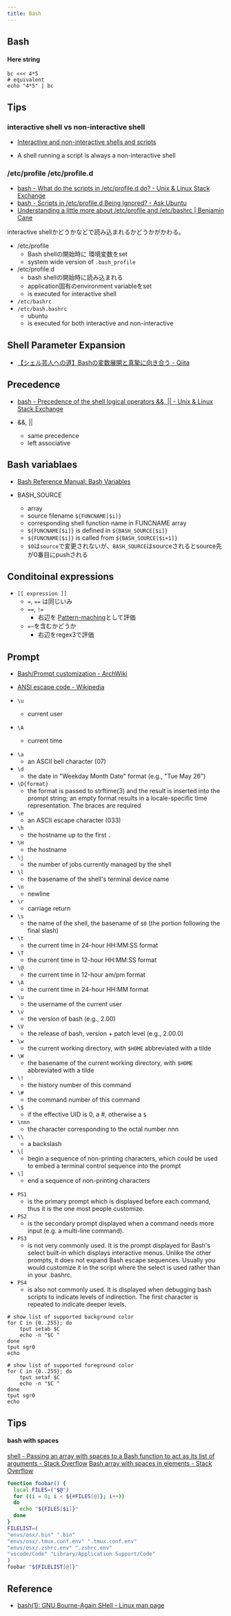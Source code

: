 ```yaml
---
title: Bash
---
```


## Bash

#### Here string

```
bc <<< 4*5
# equivalent
echo "4*5" | bc
```

## Tips

### interactive shell vs non-interactive shell
* [Interactive and non-interactive shells and scripts](https://www.tldp.org/LDP/abs/html/intandnonint.html)

* A shell running a script is always a non-interactive shell

### /etc/profile /etc/profile.d
* [bash - What do the scripts in /etc/profile.d do? - Unix & Linux Stack Exchange](https://unix.stackexchange.com/questions/64258/what-do-the-scripts-in-etc-profile-d-do)
* [bash - Scripts in /etc/profile.d Being Ignored? - Ask Ubuntu](https://askubuntu.com/questions/438150/scripts-in-etc-profile-d-being-ignored)
* [Understanding a little more about /etc/profile and /etc/bashrc | Benjamin Cane](http://bencane.com/2013/09/16/understanding-a-little-more-about-etcprofile-and-etcbashrc/)

interactive shellかどうかなどで読み込まれるかどうかがかわる。


* /etc/profile
    * Bash shellの開始時に 環境変数をset
    * system wide version of `.bash_profile`
* /etc/profile.d
    * bash shellの開始時に読み込まれる
    * application固有のenvironment variableをset
    * is executed for interactive shell
* `/etc/bashrc`
* `/etc/bash.bashrc`
    * ubuntu
    * is executed for both interactive and non-interactive

## Shell Parameter Expansion
* [【シェル芸人への道】Bashの変数展開と真摯に向き合う - Qiita](https://qiita.com/t_nakayama0714/items/80b4c94de43643f4be51)


## Precedence
* [bash - Precedence of the shell logical operators &&, || - Unix & Linux Stack Exchange](https://unix.stackexchange.com/questions/88850/precedence-of-the-shell-logical-operators)

* &&, ||
    * same precedence
    * left associative

## Bash variablaes
* [Bash Reference Manual: Bash Variables](https://www.gnu.org/software/bash/manual/html_node/Bash-Variables.html)


* BASH_SOURCE
    * array
    * source filename `${FUNCNAME[$i]}`
    * corresponding shell function name in FUNCNAME array
    * `${FUNCNAME[$i]}` is defined in `${BASH_SOURCE[$i]}`
    * `${FUNCNAME[$i]}` is called from `${BASH_SOURCE[$i+1]}`
    * `$0`は`source`で変更されないが、`BASH_SOURCE`はsourceされるとsource先が0番目にpushされる

## Conditoinal expressions

* `[[ expression ]]`
    * `=`, `==` は同じいみ
    * `==`, `!=`
        * 右辺を [Pattern-maching](https://tiswww.case.edu/php/chet/bash/bashref.html#Pattern-Matching)として評価
    * `=~`を含むかどうか
        * 右辺をregex3で評価

## Prompt
- [Bash/Prompt customization \- ArchWiki](https://wiki.archlinux.org/index.php/Bash/Prompt_customization)
- [ANSI escape code \- Wikipedia](https://en.wikipedia.org/wiki/ANSI_escape_code)

- `\u`
    - current user
- `\A`
    - current time
* `\a`
    * an ASCII bell character (07)
* `\d`
    * the date in "Weekday Month Date" format (e.g., "Tue May 26")
* `\D{format}`
    * the  format  is passed to strftime(3) and the result is inserted into the prompt string; an empty format results in a locale-specific time representation.  The braces are required
* `\e`
    * an ASCII escape character (033)
* `\h`
    * the hostname up to the first `.`
* `\H`
    * the hostname
* `\j`
    * the number of jobs currently managed by the shell
* `\l`
    * the basename of the shell's terminal device name
* `\n`
    * newline
* `\r`
    * carriage return
* `\s`
    * the name of the shell, the basename of `$0` (the portion following the final slash)
* `\t`
    * the current time in 24-hour HH:MM:SS format
* `\T`
    * the current time in 12-hour HH:MM:SS format
* `\@`
    * the current time in 12-hour am/pm format
* `\A`
    * the current time in 24-hour HH:MM format
* `\u`
    * the username of the current user
* `\v`
    * the version of bash (e.g., 2.00)
* `\V`
    * the release of bash, version + patch level (e.g., 2.00.0)
* `\w`
    * the current working directory, with `$HOME` abbreviated with a tilde
* `\W`
    * the basename of the current working directory, with `$HOME` abbreviated with a tilde
* `\!`
    * the history number of this command
* `\#`
    * the command number of this command
* `\$`
    * if the effective UID is 0, a #, otherwise a `$`
* `\nnn`
    * the character corresponding to the octal number nnn
* `\\`
    * a backslash
* `\[`
    * begin a sequence of non-printing characters, which could be used to embed a terminal control sequence into the prompt
* `\]`
    * end a sequence of non-printing characters

- `PS1`
    - is the primary prompt which is displayed before each command, thus it is the one most people customize.
- `PS2`
    - is the secondary prompt displayed when a command needs more input (e.g. a multi-line command).
- `PS3`
    - is not very commonly used. It is the prompt displayed for Bash's select built-in which displays interactive menus. Unlike the other prompts, it does not expand Bash escape sequences. Usually you would customize it in the script where the select is used rather than in your .bashrc.
- `PS4`
    - is also not commonly used. It is displayed when debugging bash scripts to indicate levels of indirection. The first character is repeated to indicate deeper levels.


```shell
# show list of supported background color
for C in {0..255}; do
    tput setab $C
    echo -n "$C "
done
tput sgr0
echo
```

```shell
# show list of supported foreground color
for C in {0..255}; do
    tput setaf $C
    echo -n "$C "
done
tput sgr0
echo
```

## Tips

#### bash with spaces
[shell \- Passing an array with spaces to a Bash function to act as its list of arguments \- Stack Overflow](https://stackoverflow.com/questions/18981748/passing-an-array-with-spaces-to-a-bash-function-to-act-as-its-list-of-arguments)
[Bash array with spaces in elements \- Stack Overflow](https://stackoverflow.com/questions/9084257/bash-array-with-spaces-in-elements)

```bash
function foobar() {
  local FILES=("$@")
  for ((i = 0; i < ${#FILES[@]}; i++))
  do
    echo "${FILES[$i]}"
  done
}
FILELIST=(
"envs/osx/.bin" ".bin"
"envs/osx/.tmux.conf.env" ".tmux.conf.env"
"envs/osx/.zshrc.env" ".zshrc.env"
"vscode/Code" "Library/Application Support/Code"
)
foobar "${FILELIST[@]}"
```

## Reference
* [bash\(1\): GNU Bourne\-Again SHell \- Linux man page](https://linux.die.net/man/1/bash)
